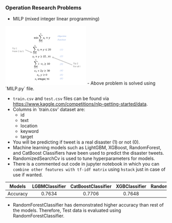 ### Operation Research Problems
- MILP (mixed integer linear programming)
<img src="MILP.PNG"  width="50%" height = "30%">
- Above problem is solved using `MILP.py` file.


- `train.csv` and `test.csv` files can be found via https://www.kaggle.com/competitions/nlp-getting-started/data.
- Columns in `train.csv' dataset are:
  - id
  - text
  - location
  - keyword
  - target
 - You will be predicting if tweet is a real disaster (1) or not (0).
 - Machine learning models such as LightGBM, XGBoost, RandomForest, and CatBoost Classifiers have been used to predict the disaster tweets.
 - RandomizedSearchCv is used to tune hyperparameters for models.
 - There is a commented out code in jupyter notebook in which you can `combine other features with tf-idf matrix` using `hstack` just in case of use if wanted.
 
Models | LGBMClassifier | CatBoostClassifier | XGBClassifier | RandomForestClassifier
| :---: | :---: | :---: | :---: | :---:
Accuracy  | 0.7634 | 0.7706 | 0.7648 | 0.7873

- RandomForestClassifier has demonstrated higher accuracy than rest of the models. Therefore, Test data is evaluated using RandomForestClassifier.



